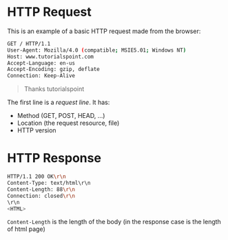 # HTTP Request

This is an example of a basic HTTP request made from the browser:

```bash
GET / HTTP/1.1
User-Agent: Mozilla/4.0 (compatible; MSIE5.01; Windows NT)
Host: www.tutorialspoint.com
Accept-Language: en-us
Accept-Encoding: gzip, deflate
Connection: Keep-Alive
```

> Thanks tutorialspoint

The first line is a *request line*. It has:

- Method (GET, POST, HEAD, ...)
- Location (the request resource, file)
- HTTP version

# HTTP Response

```bash
HTTP/1.1 200 OK\r\n
Content-Type: text/html\r\n
Content-Length: 88\r\n
Connection: closed\r\n
\r\n
<HTML>
```

`Content-Length` is the length of the body (in the response case is the length of html page)